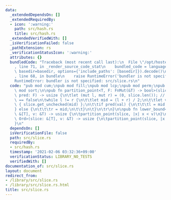 ```yaml
---
data:
  _extendedDependsOn: []
  _extendedRequiredBy:
  - icon: ':warning:'
    path: src/hash.rs
    title: src/hash.rs
  _extendedVerifiedWith: []
  _isVerificationFailed: false
  _pathExtension: rs
  _verificationStatusIcon: ':warning:'
  attributes: {}
  bundledCode: "Traceback (most recent call last):\n  File \"/opt/hostedtoolcache/Python/3.9.1/x64/lib/python3.9/site-packages/onlinejudge_verify/documentation/build.py\"\
    , line 71, in _render_source_code_stat\n    bundled_code = language.bundle(stat.path,\
    \ basedir=basedir, options={'include_paths': [basedir]}).decode()\n  File \"/opt/hostedtoolcache/Python/3.9.1/x64/lib/python3.9/site-packages/onlinejudge_verify/languages/user_defined.py\"\
    , line 68, in bundle\n    raise RuntimeError('bundler is not specified: {}'.format(path.as_posix()))\n\
    RuntimeError: bundler is not specified: src/slice.rs\n"
  code: "pub mod cum;\npub mod fill;\npub mod lcp;\npub mod perm;\npub mod sa;\npub\
    \ mod sort;\n\npub fn partition_point<T, F: FnMut(&T) -> bool>(slice: &[T], mut\
    \ pred: F) -> usize {\n\tlet (mut l, mut r) = (0, slice.len()); // pred(slice[r])\
    \ == false\n\twhile l != r {\n\t\tlet mid = (l + r) / 2;\n\t\tlet val = unsafe\
    \ { slice.get_unchecked(mid) };\n\t\tif pred(val) {\n\t\t\tl = mid + 1;\n\t\t\
    } else {\n\t\t\tr = mid;\n\t\t}\n\t}\n\tr\n}\n\npub fn lower_bound<T: Ord>(slice:\
    \ &[T], v: &T) -> usize {\n\tpartition_point(slice, |x| x < v)\n}\n\npub fn upper_bound<T:\
    \ Ord>(slice: &[T], v: &T) -> usize {\n\tpartition_point(slice, |x| x <= v)\n\
    }\n"
  dependsOn: []
  isVerificationFile: false
  path: src/slice.rs
  requiredBy:
  - src/hash.rs
  timestamp: '2021-02-06 03:32:36+09:00'
  verificationStatus: LIBRARY_NO_TESTS
  verifiedWith: []
documentation_of: src/slice.rs
layout: document
redirect_from:
- /library/src/slice.rs
- /library/src/slice.rs.html
title: src/slice.rs
---
```

